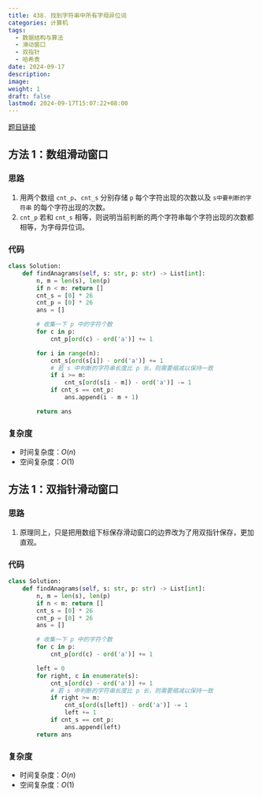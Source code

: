 ```yaml
---
title: 438. 找到字符串中所有字母异位词
categories: 计算机
tags:
  - 数据结构与算法
  - 滑动窗口
  - 双指针
  - 哈希表
date: 2024-09-17
description: 
image: 
weight: 1
draft: false
lastmod: 2024-09-17T15:07:22+08:00
---
```

[题目链接](https://leetcode.cn/problems/find-all-anagrams-in-a-string/description/?envType=study-plan-v2&envId=top-100-liked)

## 方法 1：数组滑动窗口

### 思路

1. 用两个数组 `cnt_p`、`cnt_s` 分别存储 `p` 每个字符出现的次数以及 `s中要判断的字符串` 的每个字符出现的次数。
2. `cnt_p` 若和 `cnt_s` 相等，则说明当前判断的两个字符串每个字符出现的次数都相等，为字母异位词。

### 代码

```python
class Solution:
    def findAnagrams(self, s: str, p: str) -> List[int]:
        n, m = len(s), len(p)
        if n < m: return []
        cnt_s = [0] * 26
        cnt_p = [0] * 26
        ans = []

        # 收集一下 p 中的字符个数
        for c in p:
            cnt_p[ord(c) - ord('a')] += 1

        for i in range(n):
            cnt_s[ord(s[i]) - ord('a')] += 1
            # 若 s 中判断的字符串长度比 p 长，则需要缩减以保持一致
            if i >= m:
                cnt_s[ord(s[i - m]) - ord('a')] -= 1
            if cnt_s == cnt_p:
                ans.append(i - m + 1)

        return ans
```

### 复杂度
- 时间复杂度：$O(n)$
- 空间复杂度：$O(1)$

## 方法 1：双指针滑动窗口

### 思路

1. 原理同上，只是把用数组下标保存滑动窗口的边界改为了用双指针保存，更加直观。

### 代码

```python
class Solution:
    def findAnagrams(self, s: str, p: str) -> List[int]:
        n, m = len(s), len(p)
        if n < m: return []
        cnt_s = [0] * 26
        cnt_p = [0] * 26
        ans = []

        # 收集一下 p 中的字符个数
        for c in p:
            cnt_p[ord(c) - ord('a')] += 1

        left = 0
        for right, c in enumerate(s):
            cnt_s[ord(c) - ord('a')] += 1
            # 若 s 中判断的字符串长度比 p 长，则需要缩减以保持一致
            if right >= m:
                cnt_s[ord(s[left]) - ord('a')] -= 1
                left += 1
            if cnt_s == cnt_p:
                ans.append(left)
        return ans
```

### 复杂度
- 时间复杂度：$O(n)$
- 空间复杂度：$O(1)$


